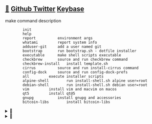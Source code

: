 ## [🐝](https://keyserver.ubuntu.com/pks/lookup?search=randy.lee.mcmillan%40gmail.com&fingerprint=on&op=vindex) [Github ](http://github.com/randymcmillan) [Twitter](https://twitter.com/RandyMcMillan) [Keybase](https://randymcmillan.keybase.pub)
 make	  	command			description
 	
 	      	init
 	      	help
 	      	report			environment args
 	      	whatami			report system info
 	      	adduser-git		add a user named git
 	      	bootstrap		run bootstrap.sh - dotfile installer
 	      	executable		make shell scripts executable
 	      	checkbrew		source and run checkbrew command
 	      	checkbrew-install	install template.sh
 	      	cirrus			source and run install-cirrus command
 	      	config-dock		source and run config-dock-prefs
 	      	all			execute installer scripts
 	      	alpine-shell		run install-shell.sh alpine user=root
 	      	debian-shell		run install-shell.sh debian user=root
 	      	vim			install vim and macvim on macos
 	      	qt5			install qt@5
 	      	gnupg			install gnupg and accessories
 	      	bitcoin-libs		install bitcoin-libs

<details>
<summary>👀</summary>
<p>

```shell
seq 0 947 | (while read -r n; do bitcoin-cli gettxout \
54e48e5f5c656b26c3bca14a8c95aa583d07ebe84dde3b7dd4a78f4e4186e713 $n \
| jq -r '.scriptPubKey.asm' | awk '{ print $2 $3 $4 }'; done) | \
tr -d '\n' | cut -c 17-368600 | xxd -r -p > bitcoin.pdf
```

</p>
</details>

<details>
<summary>👀</summary>
<p>

#### Referral Links:

[![DigitalOcean Referral Badge](https://web-platforms.sfo2.digitaloceanspaces.com/WWW/Badge%202.svg)](https://www.digitalocean.com/?refcode=ae5c7d05da91&utm_campaign=Referral_Invite&utm_medium=Referral_Program&utm_source=badge)

</p>
</details>
